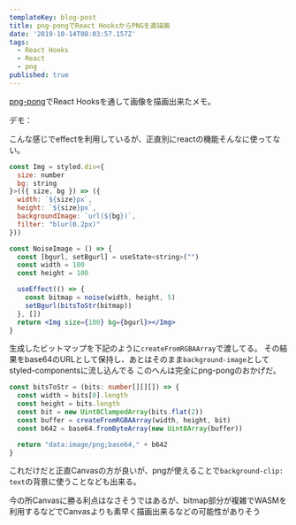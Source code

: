 ```yaml
---
templateKey: blog-post
title: png-pongでReact HooksからPNGを直描画
date: '2019-10-14T08:03:57.157Z'
tags: 
  - React Hooks
  - React
  - png
published: true
---
```


[png-pong](https://github.com/gdnmobilelab/png-pong)でReact Hooksを通して画像を描画出来たメモ。

デモ：

<stackblitz-iframe src="https://stackblitz.com/edit/react-ts-yaiy4a?embed=1&hideExplorer=1">
</stackblitz-iframe>

<!-- <iframe width="100%" height="300px" src="https://stackblitz.com/edit/react-ts-yaiy4a?embed=1&hideExplorer=1"></iframe> -->

こんな感じでeffectを利用しているが、正直別にreactの機能そんなに使ってない。

```jsx
const Img = styled.div<{
  size: number
  bg: string
}>(({ size, bg }) => ({
  width: `${size}px`,
  height: `${size}px`,
  backgroundImage: `url(${bg})`,
  filter: "blur(0.2px)"
}))

const NoiseImage = () => {
  const [bgurl, setBgurl] = useState<string>("")
  const width = 100
  const height = 100

  useEffect(() => {
    const bitmap = noise(width, height, 5)
    setBgurl(bitsToStr(bitmap))
  }, [])
  return <Img size={100} bg={bgurl}></Img>
}
```

生成したビットマップを下記のように`createFromRGBAArray`で渡してる。
その結果をbase64のURLとして保持し、あとはそのまま`background-image`としてstyled-componentsに流し込んでる
このへんは完全にpng-pongのおかげだ。

```ts
const bitsToStr = (bits: number[][][]) => {
  const width = bits[0].length
  const height = bits.length
  const bit = new Uint8ClampedArray(bits.flat(2))
  const buffer = createFromRGBAArray(width, height, bit)
  const b642 = base64.fromByteArray(new Uint8Array(buffer))

  return "data:image/png;base64," + b642
}
```

これだけだと正直Canvasの方が良いが、pngが使えることで`background-clip: text`の背景に使うことなども出来る。

<stackblitz-iframe src="https://stackblitz.com/edit/react-ts-egg6dg?embed=1&file=index.tsx&hideExplorer=1&view=preview">
</stackblitz-iframe>

<!-- <iframe width="100%" height="400px" src="https://stackblitz.com/edit/react-ts-egg6dg?embed=1&file=index.tsx&hideExplorer=1&view=preview"></iframe> -->

今の所Canvasに勝る利点はなさそうではあるが、bitmap部分が複雑でWASMを利用するなどでCanvasよりも素早く描画出来るなどの可能性がありそう